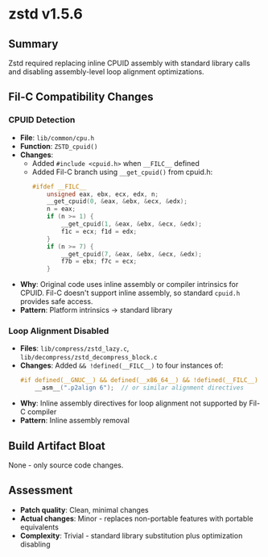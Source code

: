 # zstd v1.5.6

## Summary
Zstd required replacing inline CPUID assembly with standard library calls and disabling assembly-level loop alignment optimizations.

## Fil-C Compatibility Changes

### CPUID Detection
- **File**: `lib/common/cpu.h`
- **Function**: `ZSTD_cpuid()`
- **Changes**:
  - Added `#include <cpuid.h>` when `__FILC__` defined
  - Added Fil-C branch using `__get_cpuid()` from cpuid.h:
    ```c
    #ifdef __FILC__
        unsigned eax, ebx, ecx, edx, n;
        __get_cpuid(0, &eax, &ebx, &ecx, &edx);
        n = eax;
        if (n >= 1) {
            __get_cpuid(1, &eax, &ebx, &ecx, &edx);
            f1c = ecx; f1d = edx;
        }
        if (n >= 7) {
            __get_cpuid(7, &eax, &ebx, &ecx, &edx);
            f7b = ebx; f7c = ecx;
        }
    ```
- **Why**: Original code uses inline assembly or compiler intrinsics for CPUID. Fil-C doesn't support inline assembly, so standard `cpuid.h` provides safe access.
- **Pattern**: Platform intrinsics → standard library

### Loop Alignment Disabled
- **Files**: `lib/compress/zstd_lazy.c`, `lib/decompress/zstd_decompress_block.c`
- **Changes**: Added `&& !defined(__FILC__)` to four instances of:
  ```c
  #if defined(__GNUC__) && defined(__x86_64__) && !defined(__FILC__)
      __asm__(".p2align 6");  // or similar alignment directives
  ```
- **Why**: Inline assembly directives for loop alignment not supported by Fil-C compiler
- **Pattern**: Inline assembly removal

## Build Artifact Bloat
None - only source code changes.

## Assessment
- **Patch quality**: Clean, minimal changes
- **Actual changes**: Minor - replaces non-portable features with portable equivalents
- **Complexity**: Trivial - standard library substitution plus optimization disabling
